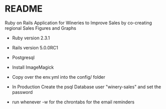# README

Ruby on Rails Application for Wineries to Improve Sales by co-creating regional Sales Figures and Graphs

* Ruby version 2.3.1

* Rails version 5.0.0RC1

* Postgresql

* Install ImageMagick

* Copy over the env.yml into the config/ folder

* In Production Create the psql Database user "winery-sales" and set the password

* run whenever -w
  for the chrontabs for the email reminders
